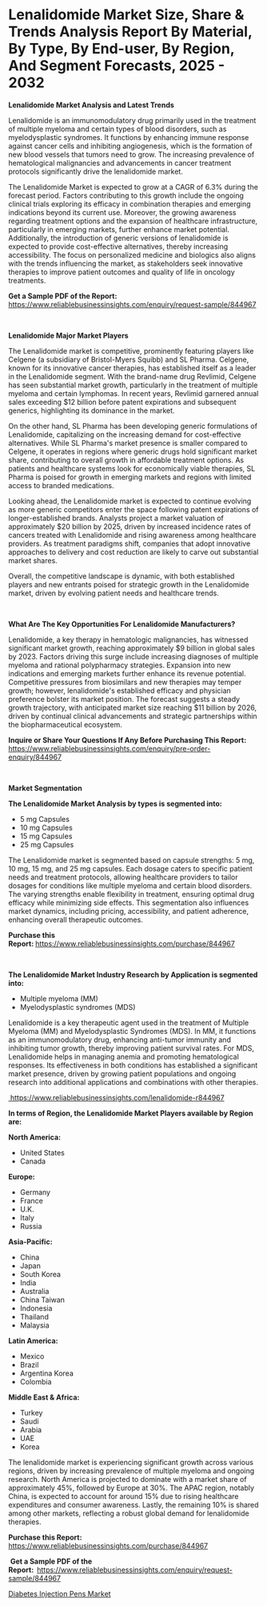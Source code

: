 <p><h1>Lenalidomide Market Size, Share & Trends Analysis Report By Material, By Type, By End-user, By Region, And Segment Forecasts, 2025 - 2032</h1></p><p><strong>Lenalidomide Market Analysis and Latest Trends</strong></p>
<p><p>Lenalidomide is an immunomodulatory drug primarily used in the treatment of multiple myeloma and certain types of blood disorders, such as myelodysplastic syndromes. It functions by enhancing immune response against cancer cells and inhibiting angiogenesis, which is the formation of new blood vessels that tumors need to grow. The increasing prevalence of hematological malignancies and advancements in cancer treatment protocols significantly drive the lenalidomide market.</p><p>The Lenalidomide Market is expected to grow at a CAGR of 6.3% during the forecast period. Factors contributing to this growth include the ongoing clinical trials exploring its efficacy in combination therapies and emerging indications beyond its current use. Moreover, the growing awareness regarding treatment options and the expansion of healthcare infrastructure, particularly in emerging markets, further enhance market potential. Additionally, the introduction of generic versions of lenalidomide is expected to provide cost-effective alternatives, thereby increasing accessibility. The focus on personalized medicine and biologics also aligns with the trends influencing the market, as stakeholders seek innovative therapies to improve patient outcomes and quality of life in oncology treatments.</p></p>
<p><strong>Get a Sample PDF of the Report:&nbsp;</strong> <a href="https://www.reliablebusinessinsights.com/enquiry/request-sample/844967?utm_campaign=2289&utm_medium=2&utm_source=Github&utm_content=ia&utm_term=08032025&utm_id=lenalidomide">https://www.reliablebusinessinsights.com/enquiry/request-sample/844967</a></p>
<p>&nbsp;</p>
<p><strong>Lenalidomide Major Market Players</strong></p>
<p><p>The Lenalidomide market is competitive, prominently featuring players like Celgene (a subsidiary of Bristol-Myers Squibb) and SL Pharma. Celgene, known for its innovative cancer therapies, has established itself as a leader in the Lenalidomide segment. With the brand-name drug Revlimid, Celgene has seen substantial market growth, particularly in the treatment of multiple myeloma and certain lymphomas. In recent years, Revlimid garnered annual sales exceeding $12 billion before patent expirations and subsequent generics, highlighting its dominance in the market.</p><p>On the other hand, SL Pharma has been developing generic formulations of Lenalidomide, capitalizing on the increasing demand for cost-effective alternatives. While SL Pharma's market presence is smaller compared to Celgene, it operates in regions where generic drugs hold significant market share, contributing to overall growth in affordable treatment options. As patients and healthcare systems look for economically viable therapies, SL Pharma is poised for growth in emerging markets and regions with limited access to branded medications.</p><p>Looking ahead, the Lenalidomide market is expected to continue evolving as more generic competitors enter the space following patent expirations of longer-established brands. Analysts project a market valuation of approximately $20 billion by 2025, driven by increased incidence rates of cancers treated with Lenalidomide and rising awareness among healthcare providers. As treatment paradigms shift, companies that adopt innovative approaches to delivery and cost reduction are likely to carve out substantial market shares.</p><p>Overall, the competitive landscape is dynamic, with both established players and new entrants poised for strategic growth in the Lenalidomide market, driven by evolving patient needs and healthcare trends.</p></p>
<p>&nbsp;</p>
<p><strong>What Are The Key Opportunities For Lenalidomide Manufacturers?</strong></p>
<p><p>Lenalidomide, a key therapy in hematologic malignancies, has witnessed significant market growth, reaching approximately $9 billion in global sales by 2023. Factors driving this surge include increasing diagnoses of multiple myeloma and rational polypharmacy strategies. Expansion into new indications and emerging markets further enhance its revenue potential. Competitive pressures from biosimilars and new therapies may temper growth; however, lenalidomide's established efficacy and physician preference bolster its market position. The forecast suggests a steady growth trajectory, with anticipated market size reaching $11 billion by 2026, driven by continual clinical advancements and strategic partnerships within the biopharmaceutical ecosystem.</p></p>
<p><strong>Inquire or Share Your Questions If Any Before Purchasing This Report:</strong> <a href="https://www.reliablebusinessinsights.com/enquiry/pre-order-enquiry/844967?utm_campaign=2289&utm_medium=2&utm_source=Github&utm_content=ia&utm_term=08032025&utm_id=lenalidomide">https://www.reliablebusinessinsights.com/enquiry/pre-order-enquiry/844967</a></p>
<p>&nbsp;</p>
<p><strong>Market Segmentation</strong></p>
<p><strong>The Lenalidomide Market Analysis by types is segmented into:</strong></p>
<p><ul><li>5 mg Capsules</li><li>10 mg Capsules</li><li>15 mg Capsules</li><li>25 mg Capsules</li></ul></p>
<p><p>The Lenalidomide market is segmented based on capsule strengths: 5 mg, 10 mg, 15 mg, and 25 mg capsules. Each dosage caters to specific patient needs and treatment protocols, allowing healthcare providers to tailor dosages for conditions like multiple myeloma and certain blood disorders. The varying strengths enable flexibility in treatment, ensuring optimal drug efficacy while minimizing side effects. This segmentation also influences market dynamics, including pricing, accessibility, and patient adherence, enhancing overall therapeutic outcomes.</p></p>
<p><strong>Purchase this Report:&nbsp;</strong><a href="https://www.reliablebusinessinsights.com/purchase/844967?utm_campaign=2289&utm_medium=2&utm_source=Github&utm_content=ia&utm_term=08032025&utm_id=lenalidomide">https://www.reliablebusinessinsights.com/purchase/844967</a></p>
<p>&nbsp;</p>
<p><strong>The Lenalidomide Market Industry Research by Application is segmented into:</strong></p>
<p><ul><li>Multiple myeloma (MM)</li><li>Myelodysplastic syndromes (MDS)</li></ul></p>
<p><p>Lenalidomide is a key therapeutic agent used in the treatment of Multiple Myeloma (MM) and Myelodysplastic Syndromes (MDS). In MM, it functions as an immunomodulatory drug, enhancing anti-tumor immunity and inhibiting tumor growth, thereby improving patient survival rates. For MDS, Lenalidomide helps in managing anemia and promoting hematological responses. Its effectiveness in both conditions has established a significant market presence, driven by growing patient populations and ongoing research into additional applications and combinations with other therapies.</p></p>
<p><a href="https://www.reliablebusinessinsights.com/lenalidomide-r844967?utm_campaign=2289&utm_medium=2&utm_source=Github&utm_content=ia&utm_term=08032025&utm_id=lenalidomide">&nbsp;https://www.reliablebusinessinsights.com/lenalidomide-r844967</a></p>
<p><strong>In terms of Region, the Lenalidomide Market Players available by Region are:</strong></p>
<p>
    <p> <strong> North America: </strong>
        <ul>
            <li>United States</li>
            <li>Canada</li>
        </ul>
        </p> 
    <p> <strong> Europe: </strong>
        <ul>
            <li>Germany</li>
            <li>France</li>
            <li>U.K.</li>
            <li>Italy</li>
            <li>Russia</li>
        </ul>
        </p> 
    <p> <strong> Asia-Pacific: </strong>
        <ul>
            <li>China</li>
            <li>Japan</li>
            <li>South Korea</li>
            <li>India</li>
            <li>Australia</li>
            <li>China Taiwan</li>
            <li>Indonesia</li>
            <li>Thailand</li>
            <li>Malaysia</li>
        </ul>
        </p> 
    <p> <strong> Latin America: </strong>
        <ul>
            <li>Mexico</li>
            <li>Brazil</li>
            <li>Argentina Korea</li>
            <li>Colombia</li>
        </ul>
        </p> 
    <p> <strong> Middle East & Africa: </strong>
        <ul>
            <li>Turkey</li>
            <li>Saudi</li>
            <li>Arabia</li>
            <li>UAE</li>
            <li>Korea</li>
        </ul>
    </p>
    </p>
<p><p>The lenalidomide market is experiencing significant growth across various regions, driven by increasing prevalence of multiple myeloma and ongoing research. North America is projected to dominate with a market share of approximately 45%, followed by Europe at 30%. The APAC region, notably China, is expected to account for around 15% due to rising healthcare expenditures and consumer awareness. Lastly, the remaining 10% is shared among other markets, reflecting a robust global demand for lenalidomide therapies.</p></p>
<p><strong>Purchase this Report: </strong><a href="https://www.reliablebusinessinsights.com/purchase/844967?utm_campaign=2289&utm_medium=2&utm_source=Github&utm_content=ia&utm_term=08032025&utm_id=lenalidomide">https://www.reliablebusinessinsights.com/purchase/844967</a></p>
<p>&nbsp;<strong>Get a Sample PDF of the Report:&nbsp;&nbsp;</strong><a href="https://www.reliablebusinessinsights.com/enquiry/request-sample/844967?utm_campaign=2289&utm_medium=2&utm_source=Github&utm_content=ia&utm_term=08032025&utm_id=lenalidomide">https://www.reliablebusinessinsights.com/enquiry/request-sample/844967</a></p>
<p><strong></strong></p>
<p><p><a href="https://github.com/jerhoskinson197676/Market-Research-Report-List-1/blob/main/diabetes-injection-pens-market.md?utm_campaign=2289&utm_medium=2&utm_source=Github&utm_content=ia&utm_term=08032025&utm_id=lenalidomide">Diabetes Injection Pens Market</a></p></p>